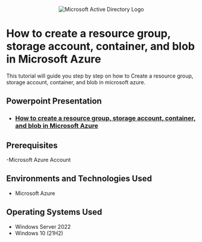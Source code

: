 <p align="center">
<img src="https://i.imgur.com/pU5A58S.png" alt="Microsoft Active Directory Logo"/>
</p>

<h1>How to create a resource group, storage account, container, and blob in Microsoft Azure </h1>
This tutorial will guide you step by step on how to Create a resource group, storage account, container, and blob in microsoft azure.<br />


<h2>Powerpoint Presentation</h2>

- ### [How to create a resource group, storage account, container, and blob in Microsoft Azure](https://www.canva.com/design/DAFhJR1isqg/1853H8-HR3yjl2jDVH_znA/view?utm_content=DAFhJR1isqg&utm_campaign=designshare&utm_medium=link&utm_source=publishsharelink)

<h2>Prerequisites</h2>

  -Microsoft Azure Account

<h2>Environments and Technologies Used</h2>

- Microsoft Azure

<h2>Operating Systems Used </h2>

- Windows Server 2022
- Windows 10 (21H2)
